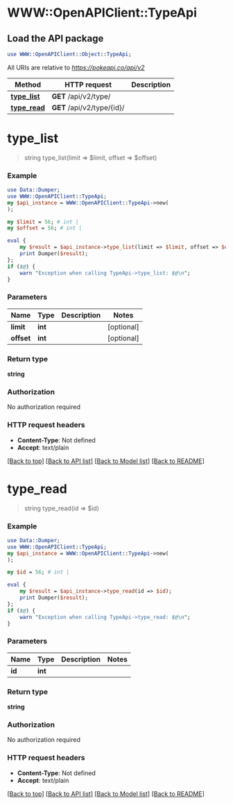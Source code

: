 # WWW::OpenAPIClient::TypeApi

## Load the API package
```perl
use WWW::OpenAPIClient::Object::TypeApi;
```

All URIs are relative to *https://pokeapi.co/api/v2*

Method | HTTP request | Description
------------- | ------------- | -------------
[**type_list**](TypeApi.md#type_list) | **GET** /api/v2/type/ | 
[**type_read**](TypeApi.md#type_read) | **GET** /api/v2/type/{id}/ | 


# **type_list**
> string type_list(limit => $limit, offset => $offset)



### Example
```perl
use Data::Dumper;
use WWW::OpenAPIClient::TypeApi;
my $api_instance = WWW::OpenAPIClient::TypeApi->new(
);

my $limit = 56; # int | 
my $offset = 56; # int | 

eval {
    my $result = $api_instance->type_list(limit => $limit, offset => $offset);
    print Dumper($result);
};
if ($@) {
    warn "Exception when calling TypeApi->type_list: $@\n";
}
```

### Parameters

Name | Type | Description  | Notes
------------- | ------------- | ------------- | -------------
 **limit** | **int**|  | [optional] 
 **offset** | **int**|  | [optional] 

### Return type

**string**

### Authorization

No authorization required

### HTTP request headers

 - **Content-Type**: Not defined
 - **Accept**: text/plain

[[Back to top]](#) [[Back to API list]](../README.md#documentation-for-api-endpoints) [[Back to Model list]](../README.md#documentation-for-models) [[Back to README]](../README.md)

# **type_read**
> string type_read(id => $id)



### Example
```perl
use Data::Dumper;
use WWW::OpenAPIClient::TypeApi;
my $api_instance = WWW::OpenAPIClient::TypeApi->new(
);

my $id = 56; # int | 

eval {
    my $result = $api_instance->type_read(id => $id);
    print Dumper($result);
};
if ($@) {
    warn "Exception when calling TypeApi->type_read: $@\n";
}
```

### Parameters

Name | Type | Description  | Notes
------------- | ------------- | ------------- | -------------
 **id** | **int**|  | 

### Return type

**string**

### Authorization

No authorization required

### HTTP request headers

 - **Content-Type**: Not defined
 - **Accept**: text/plain

[[Back to top]](#) [[Back to API list]](../README.md#documentation-for-api-endpoints) [[Back to Model list]](../README.md#documentation-for-models) [[Back to README]](../README.md)

